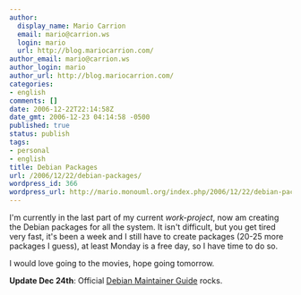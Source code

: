 ```yaml
---
author:
  display_name: Mario Carrion
  email: mario@carrion.ws
  login: mario
  url: http://blog.mariocarrion.com/
author_email: mario@carrion.ws
author_login: mario
author_url: http://blog.mariocarrion.com/
categories:
- english
comments: []
date: 2006-12-22T22:14:58Z
date_gmt: 2006-12-23 04:14:58 -0500
published: true
status: publish
tags:
- personal
- english
title: Debian Packages
url: /2006/12/22/debian-packages/
wordpress_id: 366
wordpress_url: http://mario.monouml.org/index.php/2006/12/22/debian-packages/
---
```


<p>I'm currently in the last part of my current <em>work-project</em>, now am creating the Debian packages for all the system. It isn't difficult, but you get tired very fast, it's been a week and I still have to create packages (20-25 more packages I guess), at least Monday is a free day, so I have time to do so.</p>
<p>I would love going to the movies, hope going tomorrow.</p>
<p><strong>Update Dec 24th</strong>: Official <a href="http://www.debian.org/doc/manuals/maint-guide/maint-guide.txt">Debian Maintainer Guide</a> rocks.</p>
